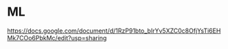 # ML















https://docs.google.com/document/d/1RzP91bto_bIrYv5XZC0c8OfjYsTi6EHMk7COo6PbkMc/edit?usp=sharing
